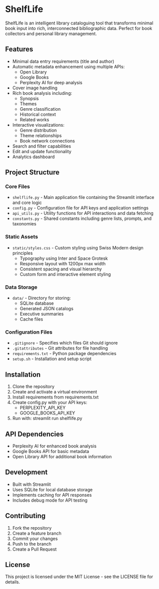 # ShelfLife

ShelfLife is an intelligent library cataloguing tool that transforms minimal book input into rich, interconnected bibliographic data. Perfect for book collectors and personal library management.

## Features

- Minimal data entry requirements (title and author)
- Automatic metadata enhancement using multiple APIs:
  - Open Library
  - Google Books
  - Perplexity AI for deep analysis
- Cover image handling
- Rich book analysis including:
  - Synopsis
  - Themes
  - Genre classification
  - Historical context
  - Related works
- Interactive visualizations:
  - Genre distribution
  - Theme relationships
  - Book network connections
- Search and filter capabilities
- Edit and update functionality
- Analytics dashboard

## Project Structure

### Core Files
- `shelflife.py` - Main application file containing the Streamlit interface and core logic
- `config.py` - Configuration file for API keys and application settings
- `api_utils.py` - Utility functions for API interactions and data fetching
- `constants.py` - Shared constants including genre lists, prompts, and taxonomies

### Static Assets
- `static/styles.css` - Custom styling using Swiss Modern design principles
  - Typography using Inter and Space Grotesk
  - Responsive layout with 1200px max width
  - Consistent spacing and visual hierarchy
  - Custom form and interactive element styling

### Data Storage
- `data/` - Directory for storing:
  - SQLite database
  - Generated JSON catalogs
  - Executive summaries
  - Cache files

### Configuration Files
- `.gitignore` - Specifies which files Git should ignore
- `.gitattributes` - Git attributes for file handling
- `requirements.txt` - Python package dependencies
- `setup.sh` - Installation and setup script

## Installation

1. Clone the repository
2. Create and activate a virtual environment
3. Install requirements from requirements.txt
4. Create config.py with your API keys:
   - PERPLEXITY_API_KEY
   - GOOGLE_BOOKS_API_KEY
5. Run with: streamlit run shelflife.py

## API Dependencies

- Perplexity AI for enhanced book analysis
- Google Books API for basic metadata
- Open Library API for additional book information

## Development

- Built with Streamlit
- Uses SQLite for local database storage
- Implements caching for API responses
- Includes debug mode for API testing

## Contributing

1. Fork the repository
2. Create a feature branch
3. Commit your changes
4. Push to the branch
5. Create a Pull Request

## License

This project is licensed under the MIT License - see the LICENSE file for details.

